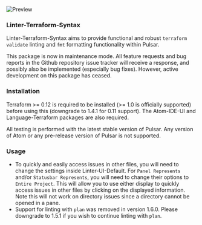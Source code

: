 ![Preview](https://raw.githubusercontent.com/mschuchard/linter-terraform-syntax/master/linter_terraform_syntax.png)

### Linter-Terraform-Syntax
Linter-Terraform-Syntax aims to provide functional and robust `terraform validate` linting and `fmt` formatting functionality within Pulsar.

This package is now in maintenance mode. All feature requests and bug reports in the Github repository issue tracker will receive a response, and possibly also be implemented (especially bug fixes). However, active development on this package has ceased.

### Installation
Terraform >= 0.12 is required to be installed (>= 1.0 is officially supported) before using this (downgrade to 1.4.1 for 0.11 support). The Atom-IDE-UI and Language-Terraform packages are also required.

All testing is performed with the latest stable version of Pulsar. Any version of Atom or any pre-release version of Pulsar is not supported.

### Usage
- To quickly and easily access issues in other files, you will need to change the settings inside Linter-UI-Default. For `Panel Represents` and/or `Statusbar Represents`, you will need to change their options to `Entire Project`. This will allow you to use either display to quickly access issues in other files by clicking on the displayed information. Note this will not work on directory issues since a directory cannot be opened in a pane.
- Support for linting with `plan` was removed in version 1.6.0. Please downgrade to 1.5.1 if you wish to continue linting with `plan`.
